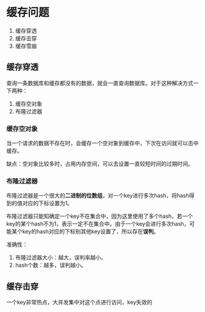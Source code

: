 # 缓存问题
1. 缓存穿透
2. 缓存击穿
3. 缓存雪崩

## 缓存穿透
查询一条数据库和缓存都没有的数据，就会一直查询数据库。对于这种解决方式一下两种：
1. 缓存空对象
2. 布隆过滤器
 
### 缓存空对象

当一个请求的数据不存在时，会缓存一个空对象到缓存中，下次在访问就可以击中缓存。

缺点：空对象比较多时，占用内存空间，可以去设置一直较短时间的过期时间。

### 布隆过滤器

布隆过滤器是一个很大的**二进制的位数组**，对一个key进行多次hash，将hash得到的值对应的下标设置为1。

布隆过滤器只能知确定一个key不在集合中，因为这里使用了多个hash，若一个key的某个hash不为1，表示一定不在集合中。由于一个key会进行多次hash，可能某个key的hash对应的下标别其他key设置了，所以存在**误判**。

准确性：
1. 布隆过滤器大小：越大，误判率越小。
2. hash个数：越多，误判越小。

## 缓存击穿
一个key非常热点，大并发集中对这个点进行访问，key失效的

